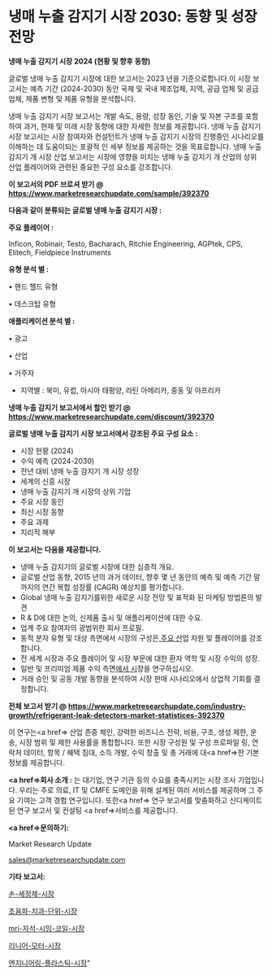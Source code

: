 # 냉매 누출 감지기 시장 2030: 동향 및 성장 전망

<strong>냉매 누출 감지기 시장 2024 (현황 및 향후 동향)</strong>

글로벌 냉매 누출 감지기 시장에 대한 보고서는 2023 년을 기준으로합니다.이 시장 보고서는 예측 기간 (2024-2030) 동안 국제 및 국내 제조업체, 지역, 공급 업체 및 공급 업체, 제품 변형 및 제품 유형을 분석합니다.

냉매 누출 감지기 시장 보고서는 개발 속도, 용량, 성장 동인, 기술 및 자본 구조를 포함하여 과거, 현재 및 미래 시장 동향에 대한 자세한 정보를 제공합니다. 냉매 누출 감지기 시장 보고서는 시장 참여자와 컨설턴트가 냉매 누출 감지기 시장의 진행중인 시나리오를 이해하는 데 도움이되는 포괄적 인 세부 정보를 제공하는 것을 목표로합니다. 냉매 누출 감지기 개 시장 산업 보고서는 시장에 영향을 미치는 냉매 누출 감지기 개 산업의 상위 산업 플레이어와 관련된 중요한 구성 요소를 강조합니다.



<strong>이 보고서의 PDF 브로셔 받기 @ <a href=https://www.marketresearchupdate.com/sample/392370>https://www.marketresearchupdate.com/sample/392370</a></strong>



<strong>다음과 같이 분류되는 글로벌 냉매 누출 감지기 시장 :</strong>



<strong>주요 플레이어 :</strong>

Inficon, Robinair, Testo, Bacharach, Ritchie Engineering, AGPtek, CPS, Elitech, Fieldpiece Instruments



<strong>유형 분석 별 :</strong>

• 핸드 헬드 유형

• 데스크탑 유형



<strong>애플리케이션 분석 별 :</strong>

• 광고

• 산업

• 거주자

<ul>
  <li>지역별 : 북미, 유럽, 아시아 태평양, 라틴 아메리카, 중동 및 아프리카</li>
</ul>


<strong>냉매 누출 감지기 보고서에서 할인 받기 @ <a href=https://www.marketresearchupdate.com/discount/392370>https://www.marketresearchupdate.com/discount/392370</a></strong>



<strong>글로벌 냉매 누출 감지기 시장 보고서에서 강조된 주요 구성 요소 :</strong>
<ul>
  <li>시장 현황 (2024)</li>
  <li>수익 예측 (2024-2030)</li>
  <li>전년 대비 냉매 누출 감지기 개 시장 성장</li>
  <li>세계의 신흥 시장</li>
  <li>냉매 누출 감지기 개 시장의 상위 기업</li>
  <li>주요 시장 동인</li>
  <li>최신 시장 동향</li>
  <li>주요 과제</li>
  <li>지리적 해부</li>
</ul>


<strong>이 보고서는 다음을 제공합니다.</strong>
<ul>
  <li>냉매 누출 감지기의 글로벌 시장에 대한 심층적 개요.</li>
  <li>글로벌 산업 동향, 2015 년의 과거 데이터, 향후 몇 년 동안의 예측 및 예측 기간 말까지의 연간 복합 성장률 (CAGR) 예상치를 평가합니다.</li>
  <li>Global 냉매 누출 감지기를위한 새로운 시장 전망 및 표적화 된 마케팅 방법론의 발견</li>
  <li>R &amp; D에 대한 논의, 신제품 출시 및 애플리케이션에 대한 수요.</li>
  <li>업계 주요 참여자의 광범위한 회사 프로필.</li>
  <li>동적 분자 유형 및 대상 측면에서 시장의 구성은<a href=> 주요 산</a>업 자원 및 플레이어를 강조합니다.</li>
  <li>전 세계 시장과 주요 플레이어 및 시장 부문에 대한 환자 역학 및 시장 수익의 성장.</li>
  <li>일반 및 프리미엄 제품 수익 측면<a href=>에서 시</a>장을 연구하십시오.</li>
  <li>거래 승인 및 공동 개발 동향을 분석하여 시장 판매 시나리오에서 상업적 기회를 결정합니다.</li>
</ul>



<strong>전체 보고서 받기 @ <a href=https://www.marketresearchupdate.com/industry-growth/refrigerant-leak-detectors-market-statistices-392370>https://www.marketresearchupdate.com/industry-growth/refrigerant-leak-detectors-market-statistices-392370</a></strong>

이 연구는<a href=> 산업 존중</a> 체인, 강력한 비즈니스 전략, 비용, 구조, 생성 제한, 운송, 시장 범위 및 제한 사용률을 통합합니다. 또한 시장 구성원 및 구성 프로파일 링, 연락처 데이터, 항목 / 혜택 침대, 소득 개발, 수익 창출 및 총 거래에 대<a href=>한 기본 </a>정보를 제공합니다.



<strong><a href=>회사 소</a>개 :</strong>
는 대기업, 연구 기관 등의 수요를 충족시키는 시장 조사 기업입니다. 우리는 주로 의료, IT 및 CMFE 도메인을 위해 설계된 여러 서비스를 제공하며 그 주요 기여는 고객 경험 연구입니다. 또한<a href=> 연구 보</a>고서를 맞춤화하고 신디케이트 된 연구 보고서 및 컨설팅 <a href=>서비스</a>를 제공합니다.



<strong><a href=>문의하기:</a></strong>

Market Research Update

sales@marketresearchupdate.com



<strong>기타 보고서:</strong>

<a href=https://www.linkedin.com/pulse/손-세정제-시장-경쟁-분석-및-성장-잠재력-2029-trend-tracking-tips-360-analysis/>손-세정제-시장</a>

<a href=https://www.linkedin.com/pulse/초음파-치과-단위-시장-현재-및-미래-성장-2029-consumer-connection-compendium-ana-ztguf/>초음파-치과-단위-시장</a>

<a href=https://www.linkedin.com/pulse/mri-자석-시밍-코일-시장-현재-및-미래-성장-2029-analytics-alchemy-360-analysis-9mfgf/>mri-자석-시밍-코일-시장</a>

<a href=https://www.linkedin.com/pulse/리니어-모터-시장-진입-전략-및-위험-평가2030년-analytics-alchemy-360-analysis-ld7zf/>리니어-모터-시장</a>

<a href=https://www.linkedin.com/pulse/엔지니어링-플라스틱-시장-동향-및-성장-전망-survey-savvy-insights-360-analysis-szd3f/>엔지니어링-플라스틱-시장</a>"

